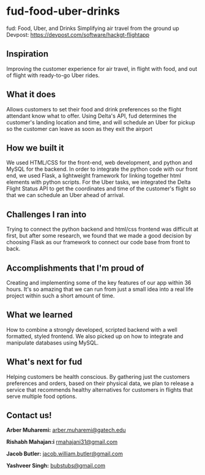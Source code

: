 # fud-food-uber-drinks
fud: Food, Uber, and Drinks
Simplifying air travel from the ground up
Devpost: https://devpost.com/software/hackgt-flightapp

## Inspiration
Improving the customer experience for air travel, in flight with food, and out of flight with ready-to-go Uber rides.

## What it does
Allows customers to set their food and drink preferences so the flight attendant know what to offer. Using Delta's API, fud determines the customer's landing location and time, and will schedule an Uber for pickup so the customer can leave as soon as they exit the airport 

## How we built it
We used HTML/CSS for the front-end, web development, and python and MySQL for the backend. In order to integrate the python code with our front end, we used Flask, a lightweight framework for linking together html elements with python scripts. For the Uber tasks, we integrated the Delta Flight Status API to get the coordinates and time of the customer's flight so that we can schedule an Uber ahead of arrival.

## Challenges I ran into
Trying to connect the python backend and html/css frontend was difficult at first, but after some research, we found that we made a good decision by choosing Flask as our framework to connect our code base from front to back.

## Accomplishments that I'm proud of
Creating and implementing some of the key features of our app within 36 hours. It's so amazing that we can run from just a small idea into a real life project within such a short amount of time.

## What we learned
How to combine a strongly developed, scripted backend with a well formatted, styled frontend. We also picked up on how to integrate and manipulate databases using MySQL.

## What's next for fud
Helping customers be health conscious. By gathering just the customers preferences and orders, based on their physical data, we plan to release a service that recommends healthy alternatives for customers in flights that serve multiple food options.

## Contact us!
**Arber Muharemi:**
arber.muharemi@gatech.edu

**Rishabh Mahajan:i**
rmahajani31@gmail.com

**Jacob Butler:**
jacob.william.butler@gmail.com

**Yashveer Singh:**
bubstubs@gmail.com
